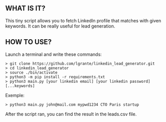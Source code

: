 ## WHAT IS IT?

This tiny script allows you to fetch LinkedIn profile that matches with given keywords.
It can be really useful for lead generation.


## HOW TO USE?

Launch a terminal and write these commands:

```
> git clone https://github.com/lgrante/linkedin_lead_generator.git
> cd linkedin_lead_generator
> source ./bin/activate
> python3 -m pip install -r requirements.txt
> python3 main.py [your linkedin email] [your linkedin password] [...keywords]
```

Exemple:
```
> python3 main.py john@mail.com mypwd1234 CTO Paris startup
```

After the script ran, you can find the result in the leads.csv file.
